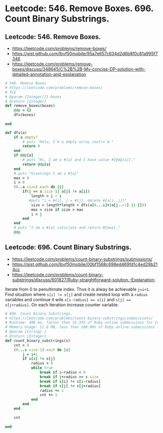 # Leetcode: 546. Remove Boxes. 696. Count Binary Substrings.

## Leetcode: 546. Remove Boxes.

- https://leetcode.com/problems/remove-boxes/
- https://gist.github.com/lbvf50mobile/95a7e657c634d2d6b8f0c81a995f7346
- https://leetcode.com/problems/remove-boxes/discuss/348645/C%2B%2B-My-concise-DP-solution-with-detailed-annotation-and-explanation

```Ruby
# 546. Remove Boxes
# https://leetcode.com/problems/remove-boxes/
# TLE
# @param {Integer[]} boxes
# @return {Integer}
def remove_boxes(boxes)
    @dp = {}
    dfs(boxes)
    
end

def dfs(a)
    if a.empty?
        # puts "Hola, I'm a empty array reutrn 0."
        return 0
    end
    if @dp[a]
        # puts "Hi, I am a #{a} and I have value #{@dp[a]}."
        return @dp[a]
    end
    # puts "Greetings I am a #{a}"
    max = 0
    i = 0
    (0..a.size).each do |j|
        if(j == a.size || a[j] != a[i])
            length = j - i 
           #puts "i = #{i}, j = #{j}, delete #{a[i..j]}"
            size = length*length + dfs(a[0...i]+(a[j..-1] || []))
            max = size if size > max
            i = j
        end
    end
    # puts "I am a #{a} caluclate and return #{max}."
    @dp
```

## Leetcode: 696. Count Binary Substrings.

- https://leetcode.com/problems/count-binary-substrings/submissions/
- https://gist.github.com/lbvf50mobile/00bf1568c698ed469fd1c4ed29b214cc
- https://leetcode.com/problems/count-binary-substrings/discuss/601827/Ruby-straightforward-solution.-Explanation.

Iterate from 0 to penultimate index. Thus it is alway be achievable `j=i+1`. Find situation where `s[i] != s[j]` and create nested loop with a `radius` variables and continue it wile `s[i-radius] == s[i]` and `s[j] == s[j+radius]`. On each iteration increase counter variable.

```Ruby
# 696. Count Binary Substrings.
# https://leetcode.com/problems/count-binary-substrings/submissions/
# Runtime: 496 ms, faster than 33.33% of Ruby online submissions for Count Binary Substrings.
# Memory Usage: 11.8 MB, less than 100.00% of Ruby online submissions for Count Binary Substrings
# @param {String} s
# @return {Integer}
def count_binary_substrings(s)
    cnt = 0
    (0...s.size-1).each do |i|
        j = i+1
        if s[i] != s[j]
            radius = 0
            while true
                break if i-radius < 0
                break if j+radius >= s.size
                break if s[i] != s[i-radius]
                break if s[j] != s[j+radius]
                radius += 1
                cnt += 1
            end
        end
    end
    
    cnt
    
end
```